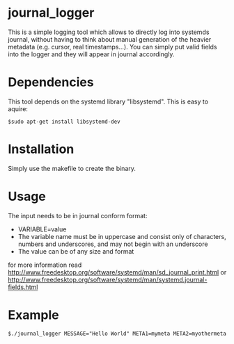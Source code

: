 # journal_logger

This is a simple logging tool which allows to directly log into systemds journal, without having to think about manual generation of the heavier metadata (e.g. cursor, real timestamps...). You can simply put valid fields into the logger and they will appear in journal accordingly.

Dependencies
============
This tool depends on the systemd library "libsystemd". This is easy to aquire:
```
$sudo apt-get install libsystemd-dev
```

Installation
============
Simply use the makefile to create the binary.

Usage
=====
The input needs to be in journal conform format:

* VARIABLE=value
* The variable name must be in uppercase and consist only of characters, numbers and underscores, and may not begin with an underscore
* The value can be of any size and format

for more information read http://www.freedesktop.org/software/systemd/man/sd_journal_print.html or http://www.freedesktop.org/software/systemd/man/systemd.journal-fields.html


Example
=======

```
$./journal_logger MESSAGE="Hello World" META1=mymeta META2=myothermeta
```
